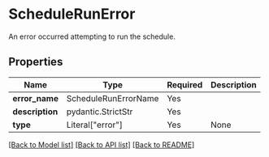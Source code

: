 # ScheduleRunError

An error occurred attempting to run the schedule.

## Properties
| Name | Type | Required | Description |
| ------------ | ------------- | ------------- | ------------- |
**error_name** | ScheduleRunErrorName | Yes |  |
**description** | pydantic.StrictStr | Yes |  |
**type** | Literal["error"] | Yes | None |


[[Back to Model list]](../../../../README.md#models-v2-link) [[Back to API list]](../../../../README.md#apis-v2-link) [[Back to README]](../../../../README.md)
